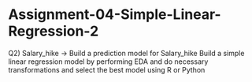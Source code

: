 # Assignment-04-Simple-Linear-Regression-2
Q2) Salary_hike -> Build a prediction model for Salary_hike Build a simple linear regression model by performing EDA and do necessary transformations and select the best model using R or Python
